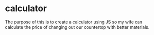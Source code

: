 # calculator
The purpose of this is to create a calculator using JS so my wife can calculate the price of changing out our countertop with better materials.
